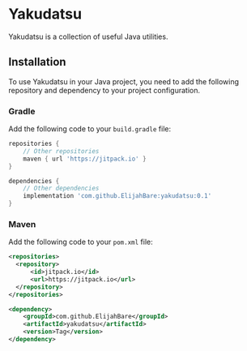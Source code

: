 # Yakudatsu

Yakudatsu is a collection of useful Java utilities.

## Installation

To use Yakudatsu in your Java project, you need to add the following repository and dependency to your project configuration.

### Gradle

Add the following code to your `build.gradle` file:

```groovy
repositories {
    // Other repositories
    maven { url 'https://jitpack.io' }
}

dependencies {
    // Other dependencies
    implementation 'com.github.ElijahBare:yakudatsu:0.1'
}
```


### Maven

Add the following code to your `pom.xml` file:

```xml
<repositories>
  <repository>
      <id>jitpack.io</id>
      <url>https://jitpack.io</url>
  </repository>
</repositories>

<dependency>
    <groupId>com.github.ElijahBare</groupId>
    <artifactId>yakudatsu</artifactId>
    <version>Tag</version>
</dependency>

```
